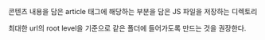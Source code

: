 콘텐츠 내용을 담은 article 태그에 해당하는 부분을 담은 JS 파일을 저장하는 디렉토리

최대한 url의 root level을 기준으로 같은 폴더에 들어가도록 만드는 것을 권장한다.
